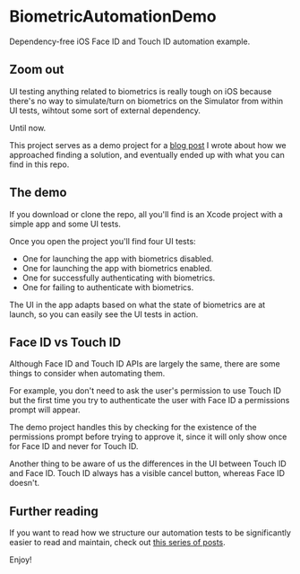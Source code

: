 # BiometricAutomationDemo
Dependency-free iOS Face ID and Touch ID automation example.

## Zoom out

UI testing anything related to biometrics is really tough on iOS because there's no way to simulate/turn on biometrics on the Simulator from within UI tests, wihtout some sort of external dependency.

Until now.

This project serves as a demo project for a [blog post](https://medium.com/kinandcartacreated/so-you-want-to-automate-ios-biometrics-81bd015f5d38) I wrote about how we approached finding a solution, and eventually ended up with what you can find in this repo.

## The demo

If you download or clone the repo, all you'll find is an Xcode project with a simple app and some UI tests. 

Once you open the project you'll find four UI tests: 
- One for launching the app with biometrics disabled. 
- One for launching the app with biometrics enabled. 
- One for successfully authenticating with biometrics.
- One for failing to authenticate with biometrics.

The UI in the app adapts based on what the state of biometrics are at launch, so you can easily see the UI tests in action.

## Face ID vs Touch ID

Although Face ID and Touch ID APIs are largely the same, there are some things to consider when automating them. 

For example, you don't need to ask the user's permission to use Touch ID but the first time you try to authenticate the user with Face ID a permissions prompt will appear. 

The demo project handles this by checking for the existence of the permissions prompt before trying to approve it, since it will only show once for Face ID and never for Touch ID. 

Another thing to be aware of us the differences in the UI between Touch ID and Face ID. Touch ID always has a visible cancel button, whereas Face ID doesn't.

## Further reading

If you want to read how we structure our automation tests to be significantly easier to read and maintain, check out [this series of posts](https://medium.com/kinandcartacreated/swifty-gherkins-part-1-28abba7dfd8).

Enjoy!
